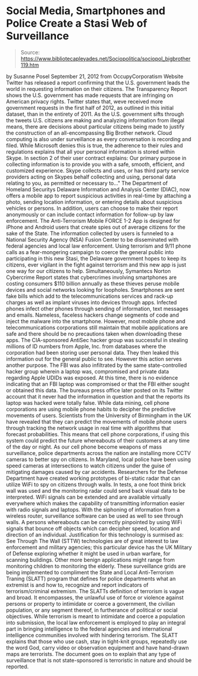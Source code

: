 # Social Media, Smartphones and Police Create a Stasi Web of Surveillance

> Source: https://www.bibliotecapleyades.net/Sociopolitica/sociopol_bigbrother119.htm

by Susanne Posel
September 21, 2012
from
OccupyCorporatism Website
Twitter has released a report confirming that
the U.S. government leads the world in requesting information on their
citizens. The
Transparency Report shows the U.S. government has made requests that are
infringing on American privacy rights.
Twitter
states that,
weve received more government requests in
the first half of 2012, as outlined in this initial dataset, than in the
entirety of 2011.
As the U.S. government sifts through the tweets
U.S.
citizens are making and analyzing information from illegal means, there are
decisions about particular citizens being made to justify the construction
of an all-encompassing Big Brother network.
Cloud computing is also under surveillance as
every conversation is recording and filed. While Microsoft denies this is
true, the adherence to their rules and regulations explains that all your
personal information is stored
within Skype.
In section 2 of their user
contract
explains:
Our primary purpose in collecting information is to provide
you with a safe, smooth, efficient, and customized experience. Skype
collects and uses, or has third party service providers acting on Skypes
behalf collecting and using, personal data relating to you, as permitted or
necessary to..."
The Department of Homeland Securitys Delaware
Information and Analysis Center (DIAC),
now offers a
mobile app to report suspicious activities in real-time by attaching a
photo, sending location information, or entering details about suspicious
vehicles or persons. In addition, users can choose to make their report
anonymously or can include contact information for follow-up by law
enforcement.
The
Anti-Terrorism Mobile FORCE 1-2 App is designed for iPhone and Android
users that create spies out of average citizens for the sake of the State.
The information collected by users is funneled to a National Security Agency
(NSA)
Fusion Center to be disseminated with federal agencies and local law
enforcement.
Using terrorism and 9/11 phone calls as a
fear-mongering campaign to coerce the general public into participating in
this new Stasi, the
Delaware government hopes to keep its citizens,
ever vigilant in the
fight against terrorism and this new app is just one way for our citizens to
help.
Simultaneously,
Symantecs Norton Cybercrime Report states that cybercrimes involving
smartphones are costing consumers $110 billion annually as these thieves
peruse mobile devices and social networks looking for loopholes.
Smartphones
are sent fake bills which add to the telecommunications services and rack-up
charges as well as implant viruses into devices through apps.
Infected phones infect other phones through
sending of information, text messages and emails. Nameless, faceless hackers
change segments of code and inject the malware into the smartphone. However,
most mobile phone and telecommunications corporations still maintain that
mobile applications are safe and there should be no precautions taken when
downloading these apps.
The
CIA-sponsored AntiSec hacker group was
successful in stealing millions of ID numbers from Apple, Inc. from
databases where the corporation had been storing user personal data. They
then leaked this information out for the general public to see.
However this
action serves another purpose.
The FBI was also
infiltrated by the same state-controlled hacker group wherein a laptop
was,
compromised and private data regarding Apple UDIDs was exposed. At this
time, there is no evidence indicating that an FBI laptop was compromised or
that the FBI either sought or obtained this data.
The bureaus press office
later posted on its Twitter account that it never had the information in
question and that the reports its laptop was hacked were totally false.
While data mining, cell phone corporations are
using mobile phone habits to decipher the predictive movements of users.
Scientists from the University of Birmingham in the UK have
revealed that they can predict the movements of mobile phone users
through tracking the network usage in real time with algorithms that
forecast probabilities. This means that cell phone corporations, if using
this system could predict the future whereabouts of their customers at any
time of the day or night.
As our cell phone become weapons of mass
surveillance, police departments across the nation are installing more CCTV
cameras to better spy on citizens. In Maryland, local police have been using
speed cameras at intersections to watch citizens under the guise of
mitigating damages caused by car accidents.
Researchers for the Defense Department have
created working
prototypes of bi-static radar that can utilize WiFi to spy on citizens
through walls. In tests, a one foot think brick wall was used and the
monitoring radar could send back visual data to be interpreted.
WiFi signals can be extended and are available
virtually everywhere which makes the capability of transmitting information
easier with radio signals and laptops.
With the siphoning of information from a
wireless router, surveillance software can be used as well to see through
walls.
A persons whereabouts can be correctly pinpointed by using WiFi
signals that bounce off objects which can decipher speed, location and
direction of an individual.
Justification for this technology is
surmised as:
See Through The Wall (STTW) technologies are of great
interest to law enforcement and military agencies; this particular device
has the UK Military of Defense exploring whether it might be used in urban
warfare, for scanning buildings.
Other more benign applications might range
from monitoring children to monitoring the elderly.
These surveillance grids are being implemented
to compliment the
State and Local Anti-Terrorism Traning (SLATT) program that defines for
police departments what an extremist is and how to,
recognize and report
indicators of terrorism/criminal extremism.
The SLATTs definition of terrorism is vague and
broad.
It encompasses,
the unlawful use of force or violence against persons
or property to intimidate or coerce a government, the civilian population,
or any segment thereof, in furtherance of political or social objectives.
While terrorism is meant to intimidate and coerce a population into
submission, the local law enforcement is employed to play an integral part
in bringing intelligence to the federal agencies and international
intelligence communities involved with hindering terrorism.
The SLATT explains that those who use cash, stay
in tight-knit groups, repeatedly use the word God, carry video or
observation equipment and have hand-drawn maps are terrorists.
The document goes on to explain that any type of
surveillance that is not state-sponsored is terroristic in nature and should
be reported.
